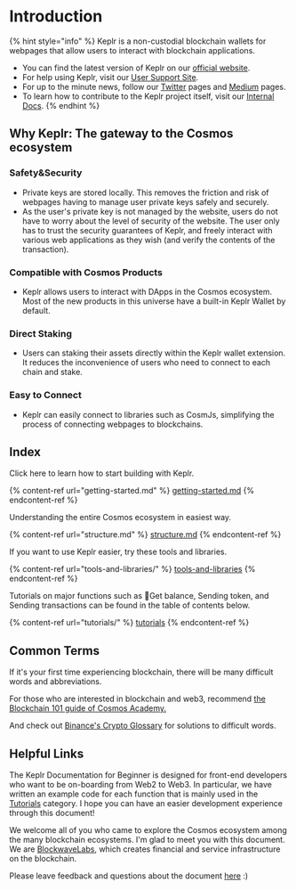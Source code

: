 # Introduction

{% hint style="info" %}
Keplr is a non-custodial blockchain wallets for webpages that allow users to interact with blockchain applications.

- You can find the latest version of Keplr on our [official website](https://www.keplr.app/).
- For help using Keplr, visit our [User Support Site](https://help.keplr.app).
- For up to the minute news, follow our [Twitter](https://twitter.com/keplrwallet) pages and [Medium](https://medium.com/@chainapsis) pages.
- To learn how to contribute to the Keplr project itself, visit our [Internal Docs](https://github.com/chainapsis/keplr-wallet).
  {% endhint %}

## Why Keplr: The gateway to the Cosmos ecosystem <a href="#why-keplr" id="why-keplr"></a>

### Safety\&Security

- Private keys are stored locally. This removes the friction and risk of webpages having to manage user private keys safely and securely.
- As the user's private key is not managed by the website, users do not have to worry about the level of security of the website. The user only has to trust the security guarantees of Keplr, and freely interact with various web applications as they wish (and verify the contents of the transaction).

### Compatible with Cosmos Products

- Keplr allows users to interact with DApps in the Cosmos ecosystem. Most of the new products in this universe have a built-in Keplr Wallet by default.

### Direct Staking

- Users can staking their assets directly within the Keplr wallet extension. It reduces the inconvenience of users who need to connect to each chain and stake.

### Easy to Connect

- Keplr can easily connect to libraries such as CosmJs, simplifying the process of connecting webpages to blockchains.

## Index

Click here to learn how to start building with Keplr.

{% content-ref url="getting-started.md" %}
[getting-started.md](getting-started.md)
{% endcontent-ref %}

Understanding the entire Cosmos ecosystem in easiest way.

{% content-ref url="structure.md" %}
[structure.md](structure.md)
{% endcontent-ref %}

If you want to use Keplr easier, try these tools and libraries.

{% content-ref url="tools-and-libraries/" %}
[tools-and-libraries](tools-and-libraries/)
{% endcontent-ref %}

Tutorials on major functions such as Get balance, Sending token, and Sending transactions can be found in the table of contents below.

{% content-ref url="tutorials/" %}
[tutorials](tutorials/)
{% endcontent-ref %}

## Common Terms

If it's your first time experiencing blockchain, there will be many difficult words and abbreviations.

For those who are interested in blockchain and web3, recommend [the Blockchain 101 guide of Cosmos Academy. ](https://interchainacademy.cosmos.network/academy/0.0-B9lab-Blockchains/1_blockchain.html)

And check out [Binance's Crypto Glossary](https://academy.binance.com/en/glossary) for solutions to difficult words.

## Helpful Links

The Keplr Documentation for Beginner is designed for front-end developers who want to be on-boarding from Web2 to Web3. In particular, we have written an example code for each function that is mainly used in the [Tutorials](tutorials/) category. I hope you can have an easier development experience through this document!&#x20;

We welcome all of you who came to explore the Cosmos ecosystem among the many blockchain ecosystems. I'm glad to meet you with this document. We are [BlockwaveLabs](https://www.blockwavelabs.io/), which creates financial and service infrastructure on the blockchain.&#x20;

Please leave feedback and questions about the document [here](https://www.blockwavelabs.io/) :)
